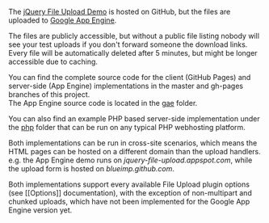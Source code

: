 The [jQuery File Upload Demo](http://blueimp.github.com/jQuery-File-Upload/) is hosted on GitHub, but the files are uploaded to [Google App Engine](http://code.google.com/appengine/).

The files are publicly accessible, but without a public file listing nobody will see your test uploads if you don't forward someone the download links.  
Every file will be automatically deleted after 5 minutes, but might be longer accessible due to caching.

You can find the complete source code for the client (GitHub Pages) and server-side (App Engine) implementations in the master and gh-pages branches of this project.  
The App Engine source code is located in the [gae](https://github.com/blueimp/jQuery-File-Upload/tree/master/gae) folder.

You can also find an example PHP based server-side implementation under the [php](https://github.com/blueimp/jQuery-File-Upload/tree/master/php) folder that can be run on any typical PHP webhosting platform.

Both implementations can be run in cross-site scenarios, which means the HTML pages can be hosted on a different domain than the upload handlers.  
e.g. the App Engine demo runs on *jquery-file-upload.appspot.com*, while the upload form is hosted on *blueimp.github.com*.

Both implementations support every available File Upload plugin options (see [[Options]] documentation), with the exception of non-multipart and chunked uploads, which have not been implemented for the Google App Engine version yet.